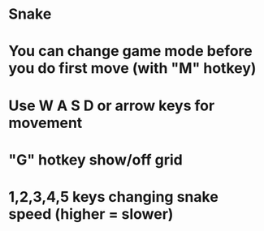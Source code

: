 # Snake
# You can change game mode before you do first move (with "M" hotkey)
# Use W A S D or arrow keys for movement
# "G" hotkey show/off grid
# 1,2,3,4,5 keys changing snake speed (higher = slower)
